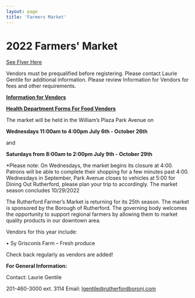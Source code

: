 ```yaml
---
layout: page
title: 'Farmers Market'
---
```


# 2022 Farmers' Market       

[See Flyer Here](https://storage.googleapis.com/static.rutherford-nj.com/farmers-market/FarmersMarket2022.pdf)

Vendors must be prequalified before registering. Please contact Laurie Gentile for additional information. Please review Information for Vendors for fees and other requirements.

**[Information for Vendors](https://storage.googleapis.com/static.rutherford-nj.com/farmers-market/2022%20Vendor%20letter%20only%20revised.pdf)**

**[Health Department Forms For Food Vendors](/departments/health/forms/)**

The market will be held in the William’s Plaza Park Avenue on

**Wednesdays 11:00am to 4:00pm July 6th - October 26th** 

and

**Saturdays from 8:00am to 2:00pm July 9th - October 29th**

*Please note: On Wednesdays, the market begins its closure at 4:00. Patrons will be able to complete their shopping for a few minutes past 4:00. Wednesdays in September, Park Avenue closes to vehicles at 5:00 for Dining Out Rutherford, please plan your trip to accordingly. The market season concludes 10/29/2022

The Rutherford Farmer’s Market is returning for its 25th season. The market is sponsored by the Borough of Rutherford. The governing body welcomes the opportunity to support regional farmers by allowing them to market quality products in our downtown area. 


Vendors for this year include:

• Sy Grisconis Farm – Fresh produce

Check back regularly as vendors are added!

**For General Information:**

Contact: Laurie Gentile

201-460-3000 ext. 3114 Email: lgentile@rutherfordboronj.com
